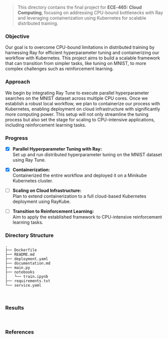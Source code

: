 
> This directory contains the final project for **ECE‑465: Cloud Computing**, focusing on addressing CPU-bound bottlenecks with Ray and leveraging containerization using Kubernetes for scalable distributed training.


### Objective  
Our goal is to overcome CPU-bound limitations in distributed training by harnessing Ray for efficient hyperparameter tuning and containerizing our workflow with Kubernetes. This project aims to build a scalable framework that can transition from simpler tasks, like tuning on MNIST, to more complex challenges such as reinforcement learning.



### Approach  
We begin by integrating Ray Tune to execute parallel hyperparameter searches on the MNIST dataset across multiple CPU cores. Once we establish a robust local workflow, we plan to containerize our process with Kubernetes, enabling deployment on cloud infrastructure with significantly more computing power. This setup will not only streamline the tuning process but also set the stage for scaling to CPU-intensive applications, including reinforcement learning tasks.


### Progress

- [x] **Parallel Hyperparameter Tuning with Ray:**  
  Set up and run distributed hyperparameter tuning on the MNIST dataset using Ray Tune.

- [x] **Containerization:**  
  Containerized the entire workflow and deployed it on a Minikube Kubernetes cluster.

- [ ] **Scaling on Cloud Infrastructure:**  
  Plan to extend containerization to a full cloud-based Kubernetes deployment using RayKube.

- [ ] **Transition to Reinforcement Learning:**  
  Aim to apply the established framework to CPU-intensive reinforcement learning tasks.


### Directory Structure

```
.
├── Dockerfile
├── README.md
├── deployment.yaml
├── documentation.md
├── main.py
├── notebooks
│   └── train.ipynb
├── requirements.txt
└── service.yaml
```

<br>

### Results


<br>

### References


<br>
